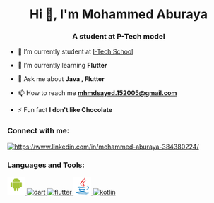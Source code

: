 <h1 align="center">Hi 👋, I'm Mohammed Aburaya</h1>
<h3 align="center">A student at P-Tech model</h3>

- 🏫 I’m currently student at [I-Tech School](https://www.facebook.com/ITECH-School-108051747599777)

- 🌱 I’m currently learning **Flutter**

- 💬 Ask me about **Java , Flutter**

- 📫 How to reach me **mhmdsayed.152005@gmail.com**

- ⚡ Fun fact **I don't like Chocolate**

<h3 align="left">Connect with me:</h3>
<p align="left">
<a href="https://linkedin.com/in/https://www.linkedin.com/in/mohammed-aburaya-384380224/" target="blank"><img align="center" src="https://raw.githubusercontent.com/rahuldkjain/github-profile-readme-generator/master/src/images/icons/Social/linked-in-alt.svg" alt="https://www.linkedin.com/in/mohammed-aburaya-384380224/" height="30" width="40" /></a>
</p>

<h3 align="left">Languages and Tools:</h3>
<p align="left"> <a href="https://developer.android.com" target="_blank" rel="noreferrer"> <img src="https://raw.githubusercontent.com/devicons/devicon/master/icons/android/android-original-wordmark.svg" alt="android" width="40" height="40"/> </a> <a href="https://dart.dev" target="_blank" rel="noreferrer"> <img src="https://www.vectorlogo.zone/logos/dartlang/dartlang-icon.svg" alt="dart" width="40" height="40"/> </a> <a href="https://flutter.dev" target="_blank" rel="noreferrer"> <img src="https://www.vectorlogo.zone/logos/flutterio/flutterio-icon.svg" alt="flutter" width="40" height="40"/> </a> <a href="https://www.java.com" target="_blank" rel="noreferrer"> <img src="https://raw.githubusercontent.com/devicons/devicon/master/icons/java/java-original.svg" alt="java" width="40" height="40"/> </a> <a href="https://kotlinlang.org" target="_blank" rel="noreferrer"> <img src="https://www.vectorlogo.zone/logos/kotlinlang/kotlinlang-icon.svg" alt="kotlin" width="40" height="40"/> </a> </p>
